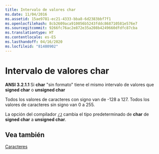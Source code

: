 ```yaml
---
title: Intervalo de valores char
ms.date: 11/04/2016
ms.assetid: 15ae9781-ec21-4333-bba8-6d2383bbf7f1
ms.openlocfilehash: 8cb2609aca910056b5243fddc868710581e576e7
ms.sourcegitcommit: 9266fc76ac2e872e35a208b4249660dfdfc87cba
ms.translationtype: HT
ms.contentlocale: es-ES
ms.lasthandoff: 04/16/2020
ms.locfileid: "81480902"
---
```

# <a name="range-of-char-values"></a>Intervalo de valores char

**ANSI 3.2.1.1** Si **char** "sin formato" tiene el mismo intervalo de valores que **signed char** o **unsigned char**

Todos los valores de caracteres con signo van de -128 a 127. Todos los valores de caracteres sin signo van 0 a 255.

La opción del compilador [`/J`](../build/reference/j-default-char-type-is-unsigned.md) cambia el tipo predeterminado de **char** de **signed char** a **unsigned char**.

## <a name="see-also"></a>Vea también

[Caracteres](../c-language/characters.md)
